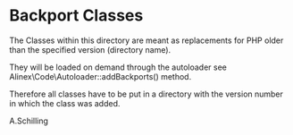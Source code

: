 Backport Classes
==============

The Classes within this directory are meant as replacements for PHP older than
the specified version (directory name).

They will be loaded on demand through the autoloader see
Alinex\Code\Autoloader::addBackports() method.

Therefore all classes have to be put in a directory with the version number
in which the class was added.

A.Schilling
